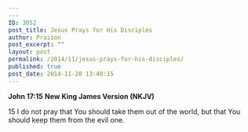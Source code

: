```yaml
---
---
ID: 3052
post_title: Jesus Prays for His Disciples
author: Praison
post_excerpt: ""
layout: post
permalink: /2014/11/jesus-prays-for-his-disciples/
published: true
post_date: 2014-11-20 13:40:15
---
```

<strong>John 17:15</strong>
<strong> New King James Version (NKJV)</strong>

15 I do not pray that You should take them out of the world, but that You should keep them from the evil one.